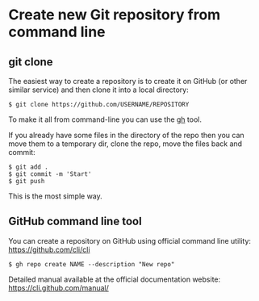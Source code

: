 
# Create new Git repository from command line

## git clone

The easiest way to create a repository is to create it on GitHub (or other similar service) and then clone it into a local directory:
    
    $ git clone https://github.com/USERNAME/REPOSITORY

To make it all from command-line you can use the [gh](#gh) tool.

If you already have some files in the directory of the repo then you can move them to a temporary dir, clone the repo, move the files back and commit:
    
    $ git add .
    $ git commit -m 'Start'
    $ git push

This is the most simple way.

<a name="gh"></a>

## GitHub command line tool

You can create a repository on GitHub using official command line utility:
https://github.com/cli/cli

    $ gh repo create NAME --description "New repo"

Detailed manual available at the official documentation website:
https://cli.github.com/manual/
